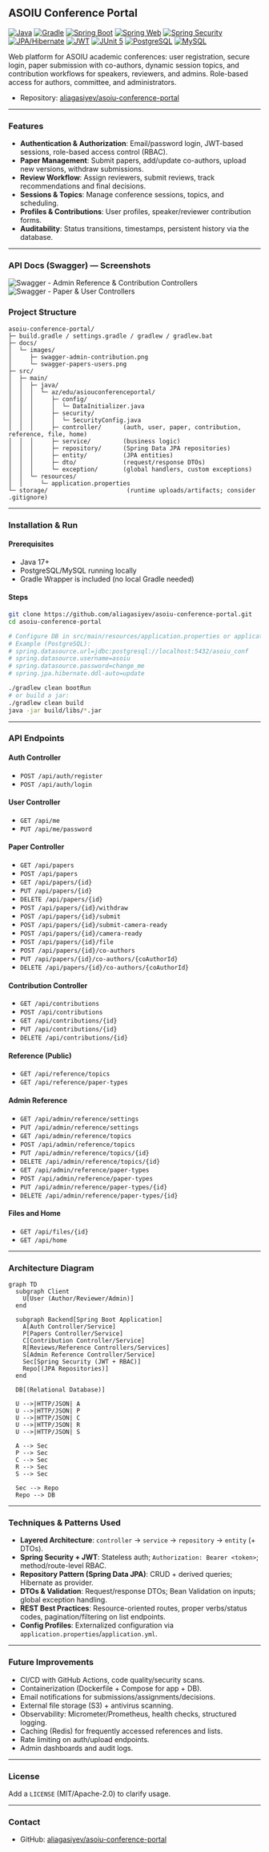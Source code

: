 ## ASOIU Conference Portal

[![Java](https://img.shields.io/badge/Java-17+-red?logo=openjdk)](https://www.oracle.com/java/)
[![Gradle](https://img.shields.io/badge/Gradle-Wrapper-02303A?logo=gradle)](https://gradle.org/)
[![Spring Boot](https://img.shields.io/badge/Spring%20Boot-App-6DB33F?logo=springboot&logoColor=white)](https://spring.io/projects/spring-boot)
[![Spring Web](https://img.shields.io/badge/Spring%20Web-REST-6DB33F?logo=spring&logoColor=white)](https://spring.io/projects/spring-boot)
[![Spring Security](https://img.shields.io/badge/Spring%20Security-RBAC-6DB33F?logo=springsecurity&logoColor=white)](https://spring.io/projects/spring-security)
[![JPA/Hibernate](https://img.shields.io/badge/JPA%2FHibernate-ORM-59666C?logo=hibernate)](https://hibernate.org/)
[![JWT](https://img.shields.io/badge/JWT-Auth-000000?logo=jsonwebtokens&logoColor=white)](https://jwt.io/)
[![JUnit 5](https://img.shields.io/badge/JUnit%205-Tests-25A162?logo=junit5&logoColor=white)](https://junit.org/junit5/)
[![PostgreSQL](https://img.shields.io/badge/PostgreSQL-Supported-4169E1?logo=postgresql&logoColor=white)](https://www.postgresql.org/)
[![MySQL](https://img.shields.io/badge/MySQL-Supported-4479A1?logo=mysql&logoColor=white)](https://www.mysql.com/)

Web platform for ASOIU academic conferences: user registration, secure login, paper submission with co-authors, dynamic session topics, and contribution workflows for speakers, reviewers, and admins. Role-based access for authors, committee, and administrators.

- Repository: [aliagasiyev/asoiu-conference-portal](https://github.com/aliagasiyev/asoiu-conference-portal)

---

### Features

- **Authentication & Authorization**: Email/password login, JWT-based sessions, role-based access control (RBAC).
- **Paper Management**: Submit papers, add/update co-authors, upload new versions, withdraw submissions.
- **Review Workflow**: Assign reviewers, submit reviews, track recommendations and final decisions.
- **Sessions & Topics**: Manage conference sessions, topics, and scheduling.
- **Profiles & Contributions**: User profiles, speaker/reviewer contribution forms.
- **Auditability**: Status transitions, timestamps, persistent history via the database.

---
### API Docs (Swagger) — Screenshots
![Swagger - Admin Reference & Contribution Controllers](docs/images/swagger-admin-contribution.png)
![Swagger - Paper & User Controllers](docs/images/swagger-papers-users.png)

### Project Structure

```text
asoiu-conference-portal/
├─ build.gradle / settings.gradle / gradlew / gradlew.bat
├─ docs/
│  └─ images/
│     ├─ swagger-admin-contribution.png
│     └─ swagger-papers-users.png
├─ src/
│  ├─ main/
│  │  ├─ java/
│  │  │  └─ az/edu/asiouconferenceportal/
│  │  │     ├─ config/
│  │  │     │  └─ DataInitializer.java
│  │  │     ├─ security/
│  │  │     │  └─ SecurityConfig.java
│  │  │     ├─ controller/      (auth, user, paper, contribution, reference, file, home)
│  │  │     ├─ service/         (business logic)
│  │  │     ├─ repository/      (Spring Data JPA repositories)
│  │  │     ├─ entity/          (JPA entities)
│  │  │     ├─ dto/             (request/response DTOs)
│  │  │     └─ exception/       (global handlers, custom exceptions)
│  │  └─ resources/
│  │     └─ application.properties
└─ storage/                      (runtime uploads/artifacts; consider .gitignore)
```

---

### Installation & Run

#### Prerequisites
- Java 17+
- PostgreSQL/MySQL running locally
- Gradle Wrapper is included (no local Gradle needed)

#### Steps
```bash
git clone https://github.com/aliagasiyev/asoiu-conference-portal.git
cd asoiu-conference-portal

# Configure DB in src/main/resources/application.properties or application.yml
# Example (PostgreSQL):
# spring.datasource.url=jdbc:postgresql://localhost:5432/asoiu_conf
# spring.datasource.username=asoiu
# spring.datasource.password=change_me
# spring.jpa.hibernate.ddl-auto=update

./gradlew clean bootRun
# or build a jar:
./gradlew clean build
java -jar build/libs/*.jar
```

---

### API Endpoints

#### Auth Controller
- `POST /api/auth/register`
- `POST /api/auth/login`

#### User Controller
- `GET /api/me`
- `PUT /api/me/password`

#### Paper Controller
- `GET /api/papers`
- `POST /api/papers`
- `GET /api/papers/{id}`
- `PUT /api/papers/{id}`
- `DELETE /api/papers/{id}`
- `POST /api/papers/{id}/withdraw`
- `POST /api/papers/{id}/submit`
- `POST /api/papers/{id}/submit-camera-ready`
- `POST /api/papers/{id}/camera-ready`
- `POST /api/papers/{id}/file`
- `POST /api/papers/{id}/co-authors`
- `PUT /api/papers/{id}/co-authors/{coAuthorId}`
- `DELETE /api/papers/{id}/co-authors/{coAuthorId}`

#### Contribution Controller
- `GET /api/contributions`
- `POST /api/contributions`
- `GET /api/contributions/{id}`
- `PUT /api/contributions/{id}`
- `DELETE /api/contributions/{id}`

#### Reference (Public)
- `GET /api/reference/topics`
- `GET /api/reference/paper-types`

#### Admin Reference
- `GET /api/admin/reference/settings`
- `PUT /api/admin/reference/settings`
- `GET /api/admin/reference/topics`
- `POST /api/admin/reference/topics`
- `PUT /api/admin/reference/topics/{id}`
- `DELETE /api/admin/reference/topics/{id}`
- `GET /api/admin/reference/paper-types`
- `POST /api/admin/reference/paper-types`
- `PUT /api/admin/reference/paper-types/{id}`
- `DELETE /api/admin/reference/paper-types/{id}`

#### Files and Home
- `GET /api/files/{id}`
- `GET /api/home`

---

### Architecture Diagram

```mermaid
graph TD
  subgraph Client
    U[User (Author/Reviewer/Admin)]
  end

  subgraph Backend[Spring Boot Application]
    A[Auth Controller/Service]
    P[Papers Controller/Service]
    C[Contribution Controller/Service]
    R[Reviews/Reference Controllers/Services]
    S[Admin Reference Controller/Service]
    Sec[Spring Security (JWT + RBAC)]
    Repo[(JPA Repositories)]
  end

  DB[(Relational Database)]

  U -->|HTTP/JSON| A
  U -->|HTTP/JSON| P
  U -->|HTTP/JSON| C
  U -->|HTTP/JSON| R
  U -->|HTTP/JSON| S

  A --> Sec
  P --> Sec
  C --> Sec
  R --> Sec
  S --> Sec

  Sec --> Repo
  Repo --> DB
```

---

### Techniques & Patterns Used

- **Layered Architecture**: `controller` → `service` → `repository` → `entity` (+ DTOs).
- **Spring Security + JWT**: Stateless auth; `Authorization: Bearer <token>`; method/route-level RBAC.
- **Repository Pattern (Spring Data JPA)**: CRUD + derived queries; Hibernate as provider.
- **DTOs & Validation**: Request/response DTOs; Bean Validation on inputs; global exception handling.
- **REST Best Practices**: Resource-oriented routes, proper verbs/status codes, pagination/filtering on list endpoints.
- **Config Profiles**: Externalized configuration via `application.properties`/`application.yml`.

---

### Future Improvements

- CI/CD with GitHub Actions, code quality/security scans.
- Containerization (Dockerfile + Compose for app + DB).
- Email notifications for submissions/assignments/decisions.
- External file storage (S3) + antivirus scanning.
- Observability: Micrometer/Prometheus, health checks, structured logging.
- Caching (Redis) for frequently accessed references and lists.
- Rate limiting on auth/upload endpoints.
- Admin dashboards and audit logs.

---

### License

Add a `LICENSE` (MIT/Apache-2.0) to clarify usage.

---

### Contact

- GitHub: [aliagasiyev/asoiu-conference-portal](https://github.com/aliagasiyev/asoiu-conference-portal)
